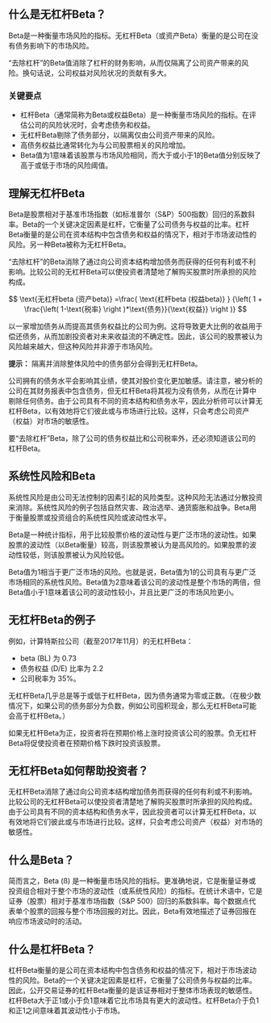 ## 什么是无杠杆Beta？

Beta是一种衡量市场风险的指标。无杠杆Beta（或资产Beta）衡量的是公司在没有债务影响下的市场风险。

“去除杠杆”的Beta值消除了杠杆的财务影响，从而仅隔离了公司资产带来的风险。换句话说，公司权益对风险状况的贡献有多大。

### 关键要点

- 杠杆Beta（通常简称为Beta或权益Beta）是一种衡量市场风险的指标。在评估公司的风险状况时，会考虑债务和权益。
- 无杠杆Beta剔除了债务部分，以隔离仅由公司资产带来的风险。
- 高债务权益比通常转化为与公司股票相关的风险增加。
- Beta值为1意味着该股票与市场风险相同，而大于或小于1的Beta值分别反映了高于或低于市场的风险阈值。

## 理解无杠杆Beta

Beta是股票相对于基准市场指数（如标准普尔（S&P）500指数）回归的系数斜率。Beta的一个关键决定因素是杠杆，它衡量了公司债务与权益的比率。杠杆Beta衡量的是公司在资本结构中包含债务和权益的情况下，相对于市场波动性的风险。另一种Beta被称为无杠杆Beta。

“去除杠杆”的Beta消除了通过向公司资本结构增加债务而获得的任何有利或不利影响。比较公司的无杠杆Beta可以使投资者清楚地了解购买股票时所承担的风险构成。

$$ \text{无杠杆beta (资产beta)} =\frac{ \text{杠杆beta (权益beta)} } {\left( 1 + \frac{\left( 1-\text{税率} \right )*\text{债务}}{\text{权益}} \right )} $$

以一家增加债务从而提高其债务权益比的公司为例。这将导致更大比例的收益用于偿还债务，从而加剧投资者对未来收益流的不确定性。因此，该公司的股票被认为风险越来越大，但这种风险并非源于市场风险。

**提示：** 隔离并消除整体风险中的债务部分会得到无杠杆Beta。

公司拥有的债务水平会影响其业绩，使其对股价变化更加敏感。请注意，被分析的公司在其财务报表中包含债务，但无杠杆Beta将其视为没有债务，从而在计算中剔除任何债务。由于公司具有不同的资本结构和债务水平，因此分析师可以计算无杠杆Beta，以有效地将它们彼此或与市场进行比较。这样，只会考虑公司资产（权益）对市场的敏感性。

要“去除杠杆”Beta，除了公司的债务权益比和公司税率外，还必须知道该公司的杠杆Beta。

## 系统性风险和Beta

系统性风险是由公司无法控制的因素引起的风险类型。这种风险无法通过分散投资来消除。系统性风险的例子包括自然灾害、政治选举、通货膨胀和战争。Beta用于衡量股票或投资组合的系统性风险或波动性水平。

Beta是一种统计指标，用于比较股票价格的波动性与更广泛市场的波动性。如果股票的波动性（以Beta衡量）较高，则该股票被认为是高风险的。如果股票的波动性较低，则该股票被认为风险较低。

Beta值为1相当于更广泛市场的风险。也就是说，Beta值为1的公司具有与更广泛市场相同的系统性风险。Beta值为2意味着该公司的波动性是整个市场的两倍，但Beta值小于1意味着该公司的波动性较小，并且比更广泛的市场风险更小。

## 无杠杆Beta的例子

例如，计算特斯拉公司（截至2017年11月）的无杠杆Beta：

- beta (BL) 为 0.73
- 债务权益 (D/E) 比率为 2.2
- 公司税率为 35%。

无杠杆Beta几乎总是等于或低于杠杆Beta，因为债务通常为零或正数。（在极少数情况下，如果公司的债务部分为负数，例如公司囤积现金，那么无杠杆Beta可能会高于杠杆Beta。）

如果无杠杆Beta为正，投资者将在预期价格上涨时投资该公司的股票。负无杠杆Beta将促使投资者在预期价格下跌时投资该股票。

## 无杠杆Beta如何帮助投资者？

无杠杆Beta消除了通过向公司资本结构增加债务而获得的任何有利或不利影响。比较公司的无杠杆Beta可以使投资者清楚地了解购买股票时所承担的风险构成。由于公司具有不同的资本结构和债务水平，因此投资者可以计算无杠杆Beta，以有效地将它们彼此或与市场进行比较。这样，只会考虑公司资产（权益）对市场的敏感性。

## 什么是Beta？

简而言之，Beta (ß) 是一种衡量市场风险的指标。更准确地说，它是衡量证券或投资组合相对于整个市场的波动性（或系统性风险）的指标。在统计术语中，它是证券（股票）相对于基准市场指数（S&P 500）回归的系数斜率。每个数据点代表单个股票的回报与整个市场回报的对比。因此，Beta有效地描述了证券回报在响应市场波动时的活动。

## 什么是杠杆Beta？

杠杆Beta衡量的是公司在资本结构中包含债务和权益的情况下，相对于市场波动性的风险。Beta的一个关键决定因素是杠杆，它衡量了公司债务与权益的比率。因此，公开交易证券的杠杆Beta衡量的是该证券相对于整体市场表现的敏感性。杠杆Beta大于正1或小于负1意味着它比市场具有更大的波动性。杠杆Beta介于负1和正1之间意味着其波动性小于市场。

